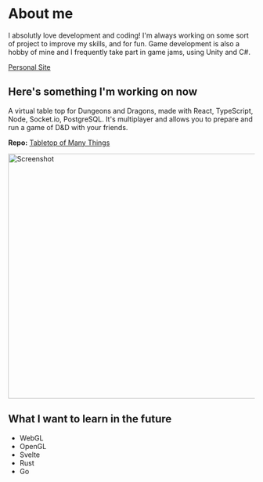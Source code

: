 # About me

I absolutly love development and coding! I'm always working on some sort of project to improve my skills, and for fun.
Game development is also a hobby of mine and I frequently take part in game jams, using Unity and C#.

[Personal Site](https://bennett-smrdel.com)

## Here's something I'm working on now

A virtual table top for Dungeons and Dragons, made with React, TypeScript, Node, Socket.io, PostgreSQL.
It's multiplayer and allows you to prepare and run a game of D&D with your friends.

**Repo:** [Tabletop of Many Things](https://github.com/bsmrdel101/Tabletop-of-Many-Things)
<!-- 
![Screenshot](https://user-images.githubusercontent.com/43832671/218555309-51ad226c-ae20-4aa0-8da5-73fd486d1ff5.png) -->
<img src="https://user-images.githubusercontent.com/43832671/218555309-51ad226c-ae20-4aa0-8da5-73fd486d1ff5.png" alt="Screenshot" width="770" height="500" />

## What I want to learn in the future

- WebGL
- OpenGL
- Svelte
- Rust
- Go
